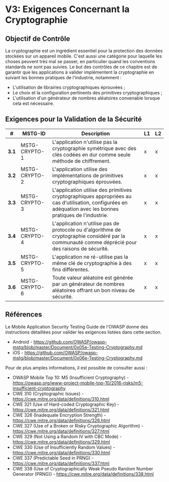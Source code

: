 # V3: Exigences Concernant la Cryptographie

## Objectif de Contrôle

La cryptographie est un ingrédient essentiel pour la protection des données stockées sur un appareil mobile. C'est aussi une catégorie pour laquelle les choses peuvent très mal se passer, en particulier quand les conventions standards ne sont pas suivies. Le but des contrôles de ce chapitre est de garantir que les applications à valider implémentent la cryptographie en suivant les bonnes pratiques de l'industrie, notamment :

- L'utilisation de librairies cryptographiques éprouvées ;
- Le choix et la configuration pertinents des primitives cryptographiques ;
- L'utilisation d'un générateur de nombres aléatoires convenable lorsque cela est nécessaire.

## Exigences pour la Validation de la Sécurité

| # | MSTG-ID | Description | L1 | L2 |
| -- | ---------- | ---------------------- | - | - |
| **3.1** | MSTG-CRYPTO-1 | L'application n'utilise pas la cryptographie symétrique avec des clés codées en dur comme seule méthode de chiffrement.| x | x |
| **3.2** | MSTG-CRYPTO-2 | L'application utilise des implémentations de primitives cryptographiques éprouvées. | x | x |
| **3.3** | MSTG-CRYPTO-3 | L'application utilise des primitives cryptographiques appropriées au cas d'utilisation, configurées en adéquation avec les bonnes pratiques de l'industrie. | x | x |
| **3.4** | MSTG-CRYPTO-4 | L'application n'utilise pas de protocole ou d'algorithme de cryptographie considéré par la communauté comme déprécié pour des raisons de sécurité. | x | x |
| **3.5** | MSTG-CRYPTO-5 | L'application ne ré-utilise pas la même clé de cryptographie à des fins différentes. | x | x |
| **3.6** | MSTG-CRYPTO-6 | Toute valeur aléatoire est générée par un générateur de nombres aléatoires offrant un bon niveau de sécurité. | x | x |

## Références

Le Mobile Application Security Testing Guide de l'OWASP donne des instructions détaillées pour valider les exigences listées dans cette section.

- Android - <https://github.com/OWASP/owasp-mstg/blob/master/Document/0x05e-Testing-Cryptography.md>
- iOS - <https://github.com/OWASP/owasp-mstg/blob/master/Document/0x06e-Testing-Cryptography.md>

Pour de plus amples informations, il est possible de consulter aussi :

- OWASP Mobile Top 10: M5 (Insufficient Cryptography) - <https://owasp.org/www-project-mobile-top-10/2016-risks/m5-insufficient-cryptography>
- CWE 310 (Cryptographic Issues) - <https://cwe.mitre.org/data/definitions/310.html>
- CWE 321 (Use of Hard-coded Cryptographic Key) - <https://cwe.mitre.org/data/definitions/321.html>
- CWE 326 (Inadequate Encryption Strength) - <https://cwe.mitre.org/data/definitions/326.html>
- CWE 327 (Use of a Broken or Risky Cryptographic Algorithm) - <https://cwe.mitre.org/data/definitions/327.html>
- CWE 329 (Not Using a Random IV with CBC Mode) - <https://cwe.mitre.org/data/definitions/329.html>
- CWE 330 (Use of Insufficiently Random Values) - <https://cwe.mitre.org/data/definitions/330.html>
- CWE 337 (Predictable Seed in PRNG) - <https://cwe.mitre.org/data/definitions/337.html>
- CWE 338 (Use of Cryptographically Weak Pseudo Random Number Generator (PRNG)) - <https://cwe.mitre.org/data/definitions/338.html>
